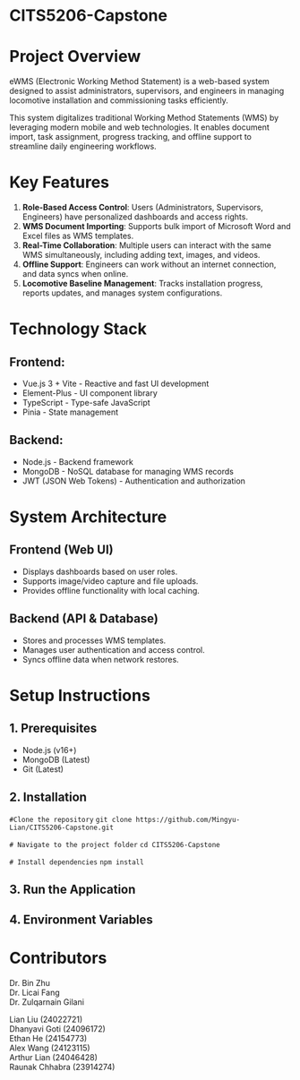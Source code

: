 # CITS5206-Capstone

# Project Overview
eWMS (Electronic Working Method Statement) is a web-based system designed to assist administrators, supervisors, and engineers in managing locomotive installation and commissioning tasks efficiently.

This system digitalizes traditional Working Method Statements (WMS) by leveraging modern mobile and web technologies. It enables document import, task assignment, progress tracking, and offline support to streamline daily engineering workflows.

# Key Features
1.  **Role-Based Access Control**: Users (Administrators, Supervisors, Engineers) have personalized dashboards and access rights.
2.  **WMS Document Importing**: Supports bulk import of Microsoft Word and Excel files as WMS templates.
3.  **Real-Time Collaboration**: Multiple users can interact with the same WMS simultaneously, including adding text, images, and videos.
4.  **Offline Support**: Engineers can work without an internet connection, and data syncs when online.
5.  **Locomotive Baseline Management**: Tracks installation progress, reports updates, and manages system configurations.

# Technology Stack
## Frontend:
- Vue.js 3 + Vite - Reactive and fast UI development
- Element-Plus - UI component library
- TypeScript - Type-safe JavaScript
- Pinia - State management

## Backend:
- Node.js - Backend framework
- MongoDB - NoSQL database for managing WMS records
- JWT (JSON Web Tokens) - Authentication and authorization

# System Architecture
## Frontend (Web UI)
- Displays dashboards based on user roles.
- Supports image/video capture and file uploads.
- Provides offline functionality with local caching.

## Backend (API & Database)
- Stores and processes WMS templates.
- Manages user authentication and access control.
- Syncs offline data when network restores.

# Setup Instructions
## 1. Prerequisites
- Node.js (v16+)
- MongoDB (Latest)
- Git (Latest)
  
## 2. Installation
`#Clone the repository`
`git clone https://github.com/Mingyu-Lian/CITS5206-Capstone.git`

`# Navigate to the project folder`
`cd CITS5206-Capstone`

`# Install dependencies`
`npm install`

## 3. Run the Application

## 4. Environment Variables

# Contributors
Dr. Bin Zhu <br/>
Dr. Licai Fang <br/>
Dr. Zulqarnain Gilani<br/>

Lian Liu (24022721)<br/>
Dhanyavi Goti (24096172)<br/>
Ethan He (24154773)<br/>
Alex Wang (24123115)<br/>
Arthur Lian (24046428)<br/>
Raunak Chhabra (23914274)<br/>


